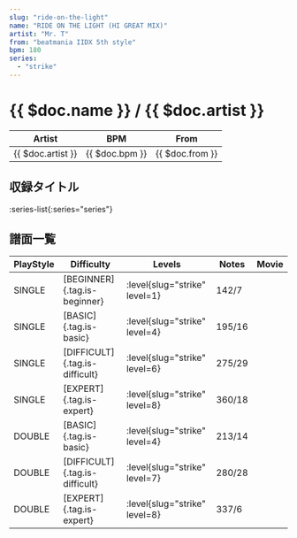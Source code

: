 ```yaml
---
slug: "ride-on-the-light"
name: "RIDE ON THE LIGHT (HI GREAT MIX)"
artist: "Mr. T"
from: "beatmania IIDX 5th style"
bpm: 180
series:
  - "strike"
---
```


# {{ $doc.name }} / {{ $doc.artist }}

|Artist|BPM|From|
|------|---|----|
|{{ $doc.artist }}|{{ $doc.bpm }}|{{ $doc.from }}|

## 収録タイトル

:series-list{:series="series"}

## 譜面一覧

|PlayStyle|Difficulty|Levels|Notes|Movie|
|---------|----------|------|-----|-----|
|SINGLE|[BEGINNER]{.tag.is-beginner}|<div class="field is-grouped is-grouped-multiline"> :level{slug="strike" level=1}</div>|142/7||
|SINGLE|[BASIC]{.tag.is-basic}|<div class="field is-grouped is-grouped-multiline"> :level{slug="strike" level=4}</div>|195/16||
|SINGLE|[DIFFICULT]{.tag.is-difficult}|<div class="field is-grouped is-grouped-multiline"> :level{slug="strike" level=6}</div>|275/29||
|SINGLE|[EXPERT]{.tag.is-expert}|<div class="field is-grouped is-grouped-multiline"> :level{slug="strike" level=8}</div>|360/18||
|DOUBLE|[BASIC]{.tag.is-basic}|<div class="field is-grouped is-grouped-multiline"> :level{slug="strike" level=4}</div>|213/14||
|DOUBLE|[DIFFICULT]{.tag.is-difficult}|<div class="field is-grouped is-grouped-multiline"> :level{slug="strike" level=7}</div>|280/28||
|DOUBLE|[EXPERT]{.tag.is-expert}|<div class="field is-grouped is-grouped-multiline"> :level{slug="strike" level=8}</div>|337/6||
